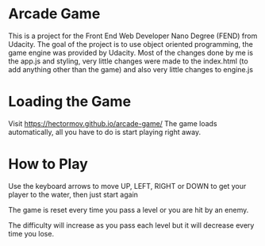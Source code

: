 Arcade Game
===============================

This is a project for the Front End Web Developer Nano Degree (FEND) from Udacity.
The goal of the project is to use object oriented programming, the game engine was provided by Udacity.
Most of the changes done by me is the app.js and styling, very little changes were made to the index.html (to add anything other than the game) and also very little changes to engine.js


Loading the Game
==============================

Visit https://hectormov.github.io/arcade-game/
The game loads automatically, all you have to do is start playing right away.

How to Play
==============================

Use the keyboard arrows to move UP, LEFT, RIGHT or DOWN to get your player to the water, then just start again

The game is reset every time you pass a level or you are hit by an enemy.

The difficulty will increase as you pass each level but it will decrease every time you lose.
